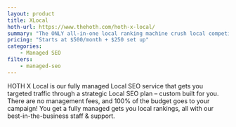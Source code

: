 ```yaml
---
layout: product
title: XLocal
hoth-url: https://www.thehoth.com/hoth-x-local/
summary: "The ONLY all-in-one local ranking machine crush local competition & rank in Google + Local"
pricing: "Starts at $500/month + $250 set up"
categories: 
    - Managed SEO
filters: 
    - managed-seo
---
```


HOTH X Local is our fully managed Local SEO service that gets you targeted traffic through a strategic Local SEO plan – custom built for you. There are no management fees, and 100% of the budget goes to your campaign! You get a fully managed gets you local rankings, all with our best-in-the-business staff & support.